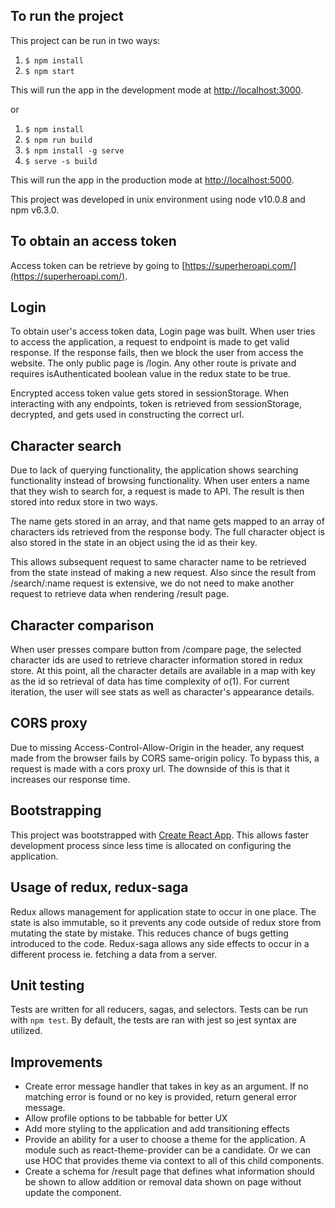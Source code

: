 ## To run the project

This project can be run in two ways:

1. `$ npm install`
2. `$ npm start`

This will run the app in the development mode at [http://localhost:3000](http://localhost:3000).

or 

1. `$ npm install`
2. `$ npm run build`
3. `$ npm install -g serve`
4. `$ serve -s build`

This will run the app in the production mode at [http://localhost:5000](http://localhost:5000).

This project was developed in unix environment using node v10.0.8 and npm v6.3.0.

## To obtain an access token

Access token can be retrieve by going to [https://superheroapi.com/](https://superheroapi.com/).

## Login

To obtain user's access token data, Login page was built. When user tries to
access the application, a request to endpoint is made to get valid response.
If the response fails, then we block the user from access the website.
The only public page is /login. Any other route is private and requires isAuthenticated
boolean value in the redux state to be true.

Encrypted access token value gets stored in sessionStorage. When interacting with 
any endpoints, token is retrieved from sessionStorage, decrypted, and gets 
used in constructing the correct url.

## Character search

Due to lack of querying functionality, the application shows searching functionality instead of
browsing functionality. When user enters a name that they wish to search for, a request
is made to API. The result is then stored into redux store in two ways. 

The name gets stored in an array, and that name gets mapped to an array of characters ids
retrieved from the response body.  The full character object is also stored in the state in 
an object using the id as their key.  

This allows subsequent request to same character name to be retrieved from the state
instead of making a new request. Also since the result from /search/:name request
is extensive, we do not need to make another request to retrieve data when rendering
/result page.


## Character comparison

When user presses compare button from /compare page, the selected character ids
are used to retrieve character information stored in redux store. At this point,
all the character details are available in a map with key as the id so retrieval 
of data has time complexity of o(1). For current iteration, the user will see stats
as well as character's appearance details.

## CORS proxy

Due to missing Access-Control-Allow-Origin in the header, any request made from
the browser fails by CORS same-origin policy. To bypass this, a request is made
with a cors proxy url.  The downside of this is that it increases our response time.

## Bootstrapping

This project was bootstrapped with [Create React App](https://github.com/facebook/create-react-app).
This allows faster development process since less time is allocated on configuring 
the application.  

## Usage of redux, redux-saga

Redux allows management for application state to occur in one place.  The state is also
immutable, so it prevents any code outside of redux store from mutating the state by 
mistake. This reduces chance of bugs getting introduced to the code.  Redux-saga allows
any side effects to occur in a different process ie. fetching a data from a server. 

## Unit testing

Tests are written for all reducers, sagas, and selectors.  Tests can be run with ``npm test``.
By default, the tests are ran with jest so jest syntax are utilized. 

## Improvements

- Create error message handler that takes in key as an argument. If no matching error is found
or no key is provided, return general error message. 
- Allow profile options to be tabbable for better UX
- Add more styling to the application and add transitioning effects
- Provide an ability for a user to choose a theme for the application. A module such as
 react-theme-provider can be a candidate. Or we can use HOC that provides theme via
 context to all of this child components. 
 - Create a schema for /result page that defines what information should be shown
 to allow addition or removal data shown on page without update the component.
 